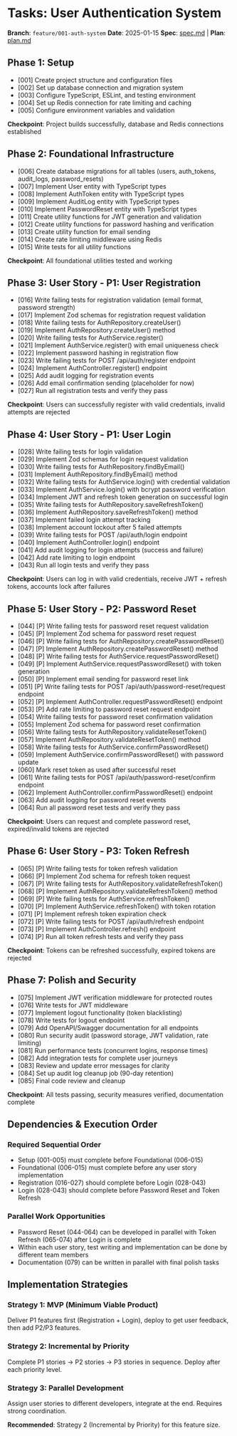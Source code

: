 # Tasks: User Authentication System

**Branch**: `feature/001-auth-system` **Date**: 2025-01-15 **Spec**:
[spec.md](./spec.md) | **Plan**: [plan.md](./plan.md)

## Phase 1: Setup

- [001] Create project structure and configuration files
- [002] Set up database connection and migration system
- [003] Configure TypeScript, ESLint, and testing environment
- [004] Set up Redis connection for rate limiting and caching
- [005] Configure environment variables and validation

**Checkpoint**: Project builds successfully, database and Redis connections
established

## Phase 2: Foundational Infrastructure

- [006] Create database migrations for all tables (users, auth_tokens,
  audit_logs, password_resets)
- [007] Implement User entity with TypeScript types
- [008] Implement AuthToken entity with TypeScript types
- [009] Implement AuditLog entity with TypeScript types
- [010] Implement PasswordReset entity with TypeScript types
- [011] Create utility functions for JWT generation and validation
- [012] Create utility functions for password hashing and verification
- [013] Create utility function for email sending
- [014] Create rate limiting middleware using Redis
- [015] Write tests for all utility functions

**Checkpoint**: All foundational utilities tested and working

## Phase 3: User Story - P1: User Registration

- [016] Write failing tests for registration validation (email format, password
  strength)
- [017] Implement Zod schemas for registration request validation
- [018] Write failing tests for AuthRepository.createUser()
- [019] Implement AuthRepository.createUser() method
- [020] Write failing tests for AuthService.register()
- [021] Implement AuthService.register() with email uniqueness check
- [022] Implement password hashing in registration flow
- [023] Write failing tests for POST /api/auth/register endpoint
- [024] Implement AuthController.register() endpoint
- [025] Add audit logging for registration events
- [026] Add email confirmation sending (placeholder for now)
- [027] Run all registration tests and verify they pass

**Checkpoint**: Users can successfully register with valid credentials, invalid
attempts are rejected

## Phase 4: User Story - P1: User Login

- [028] Write failing tests for login validation
- [029] Implement Zod schemas for login request validation
- [030] Write failing tests for AuthRepository.findByEmail()
- [031] Implement AuthRepository.findByEmail() method
- [032] Write failing tests for AuthService.login() with credential validation
- [033] Implement AuthService.login() with bcrypt password verification
- [034] Implement JWT and refresh token generation on successful login
- [035] Write failing tests for AuthRepository.saveRefreshToken()
- [036] Implement AuthRepository.saveRefreshToken() method
- [037] Implement failed login attempt tracking
- [038] Implement account lockout after 5 failed attempts
- [039] Write failing tests for POST /api/auth/login endpoint
- [040] Implement AuthController.login() endpoint
- [041] Add audit logging for login attempts (success and failure)
- [042] Add rate limiting to login endpoint
- [043] Run all login tests and verify they pass

**Checkpoint**: Users can log in with valid credentials, receive JWT + refresh
tokens, accounts lock after failures

## Phase 5: User Story - P2: Password Reset

- [044] [P] Write failing tests for password reset request validation
- [045] [P] Implement Zod schema for password reset request
- [046] [P] Write failing tests for AuthRepository.createPasswordReset()
- [047] [P] Implement AuthRepository.createPasswordReset() method
- [048] [P] Write failing tests for AuthService.requestPasswordReset()
- [049] [P] Implement AuthService.requestPasswordReset() with token generation
- [050] [P] Implement email sending for password reset link
- [051] [P] Write failing tests for POST /api/auth/password-reset/request
  endpoint
- [052] [P] Implement AuthController.requestPasswordReset() endpoint
- [053] [P] Add rate limiting to password reset request endpoint
- [054] Write failing tests for password reset confirmation validation
- [055] Implement Zod schema for password reset confirmation
- [056] Write failing tests for AuthRepository.validateResetToken()
- [057] Implement AuthRepository.validateResetToken() method
- [058] Write failing tests for AuthService.confirmPasswordReset()
- [059] Implement AuthService.confirmPasswordReset() with password update
- [060] Mark reset token as used after successful reset
- [061] Write failing tests for POST /api/auth/password-reset/confirm endpoint
- [062] Implement AuthController.confirmPasswordReset() endpoint
- [063] Add audit logging for password reset events
- [064] Run all password reset tests and verify they pass

**Checkpoint**: Users can request and complete password reset, expired/invalid
tokens are rejected

## Phase 6: User Story - P3: Token Refresh

- [065] [P] Write failing tests for token refresh validation
- [066] [P] Implement Zod schema for refresh token request
- [067] [P] Write failing tests for AuthRepository.validateRefreshToken()
- [068] [P] Implement AuthRepository.validateRefreshToken() method
- [069] [P] Write failing tests for AuthService.refreshToken()
- [070] [P] Implement AuthService.refreshToken() with token rotation
- [071] [P] Implement refresh token expiration check
- [072] [P] Write failing tests for POST /api/auth/refresh endpoint
- [073] [P] Implement AuthController.refresh() endpoint
- [074] [P] Run all token refresh tests and verify they pass

**Checkpoint**: Tokens can be refreshed successfully, expired tokens are
rejected

## Phase 7: Polish and Security

- [075] Implement JWT verification middleware for protected routes
- [076] Write tests for JWT middleware
- [077] Implement logout functionality (token blacklisting)
- [078] Write tests for logout endpoint
- [079] Add OpenAPI/Swagger documentation for all endpoints
- [080] Run security audit (password storage, JWT validation, rate limiting)
- [081] Run performance tests (concurrent logins, response times)
- [082] Add integration tests for complete user journeys
- [083] Review and update error messages for clarity
- [084] Set up audit log cleanup job (90-day retention)
- [085] Final code review and cleanup

**Checkpoint**: All tests passing, security measures verified, documentation
complete

## Dependencies & Execution Order

### Required Sequential Order

- Setup (001-005) must complete before Foundational (006-015)
- Foundational (006-015) must complete before any user story implementation
- Registration (016-027) should complete before Login (028-043)
- Login (028-043) should complete before Password Reset and Token Refresh

### Parallel Work Opportunities

- Password Reset (044-064) can be developed in parallel with Token Refresh
  (065-074) after Login is complete
- Within each user story, test writing and implementation can be done by
  different team members
- Documentation (079) can be written in parallel with final polish tasks

## Implementation Strategies

### Strategy 1: MVP (Minimum Viable Product)

Deliver P1 features first (Registration + Login), deploy to get user feedback,
then add P2/P3 features.

### Strategy 2: Incremental by Priority

Complete P1 stories → P2 stories → P3 stories in sequence. Deploy after each
priority level.

### Strategy 3: Parallel Development

Assign user stories to different developers, integrate at the end. Requires
strong coordination.

**Recommended**: Strategy 2 (Incremental by Priority) for this feature size.
